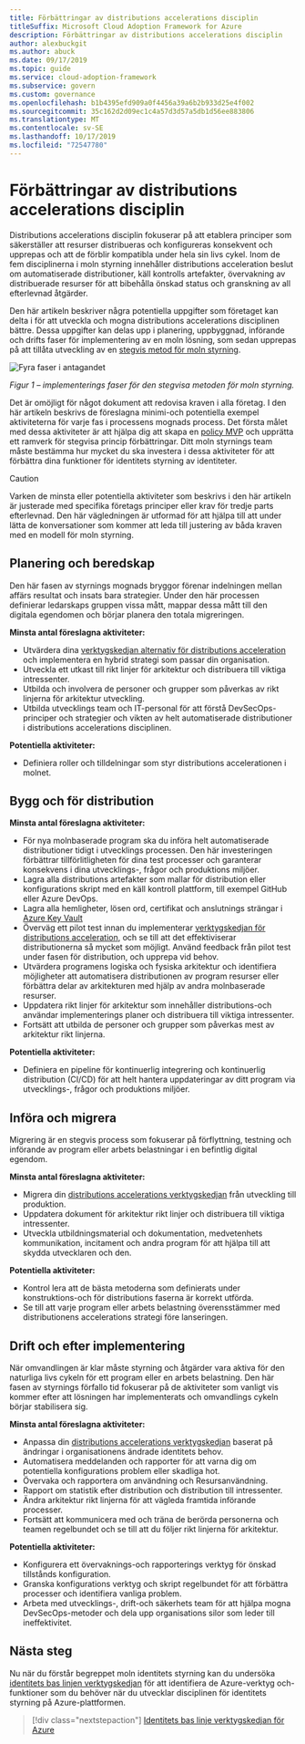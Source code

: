 ```yaml
---
title: Förbättringar av distributions accelerations disciplin
titleSuffix: Microsoft Cloud Adoption Framework for Azure
description: Förbättringar av distributions accelerations disciplin
author: alexbuckgit
ms.author: abuck
ms.date: 09/17/2019
ms.topic: guide
ms.service: cloud-adoption-framework
ms.subservice: govern
ms.custom: governance
ms.openlocfilehash: b1b4395efd909a0f4456a39a6b2b933d25e4f002
ms.sourcegitcommit: 35c162d2d09ec1c4a57d3d57a5db1d56ee883806
ms.translationtype: MT
ms.contentlocale: sv-SE
ms.lasthandoff: 10/17/2019
ms.locfileid: "72547780"
---
```

# <a name="deployment-acceleration-discipline-improvement"></a>Förbättringar av distributions accelerations disciplin

Distributions accelerations disciplin fokuserar på att etablera principer som säkerställer att resurser distribueras och konfigureras konsekvent och upprepas och att de förblir kompatibla under hela sin livs cykel. Inom de fem disciplinerna i moln styrning innehåller distributions acceleration beslut om automatiserade distributioner, käll kontrolls artefakter, övervakning av distribuerade resurser för att bibehålla önskad status och granskning av all efterlevnad åtgärder.

Den här artikeln beskriver några potentiella uppgifter som företaget kan delta i för att utveckla och mogna distributions accelerations disciplinen bättre. Dessa uppgifter kan delas upp i planering, uppbyggnad, införande och drifts faser för implementering av en moln lösning, som sedan upprepas på att tillåta utveckling av en [stegvis metod för moln styrning](../guides/index.md#an-incremental-approach-to-cloud-governance).

![Fyra faser i antagandet](../../_images/govern/adoption-phases.png)

*Figur 1 – implementerings faser för den stegvisa metoden för moln styrning.*

Det är omöjligt för något dokument att redovisa kraven i alla företag. I den här artikeln beskrivs de föreslagna minimi-och potentiella exempel aktiviteterna för varje fas i processens mognads process. Det första målet med dessa aktiviteter är att hjälpa dig att skapa en [policy MVP](../guides/index.md#an-incremental-approach-to-cloud-governance) och upprätta ett ramverk för stegvisa princip förbättringar. Ditt moln styrnings team måste bestämma hur mycket du ska investera i dessa aktiviteter för att förbättra dina funktioner för identitets styrning av identiteter.

> [!CAUTION]
> Varken de minsta eller potentiella aktiviteter som beskrivs i den här artikeln är justerade med specifika företags principer eller krav för tredje parts efterlevnad. Den här vägledningen är utformad för att hjälpa till att under lätta de konversationer som kommer att leda till justering av båda kraven med en modell för moln styrning.

## <a name="planning-and-readiness"></a>Planering och beredskap

Den här fasen av styrnings mognads bryggor förenar indelningen mellan affärs resultat och insats bara strategier. Under den här processen definierar ledarskaps gruppen vissa mått, mappar dessa mått till den digitala egendomen och börjar planera den totala migreringen.

**Minsta antal föreslagna aktiviteter:**

- Utvärdera dina [verktygskedjan alternativ för distributions acceleration](./toolchain.md) och implementera en hybrid strategi som passar din organisation.
- Utveckla ett utkast till rikt linjer för arkitektur och distribuera till viktiga intressenter.
- Utbilda och involvera de personer och grupper som påverkas av rikt linjerna för arkitektur utveckling.
- Utbilda utvecklings team och IT-personal för att förstå DevSecOps-principer och strategier och vikten av helt automatiserade distributioner i distributions accelerations disciplinen.

**Potentiella aktiviteter:**

- Definiera roller och tilldelningar som styr distributions accelerationen i molnet.

## <a name="build-and-predeployment"></a>Bygg och för distribution

**Minsta antal föreslagna aktiviteter:**

- För nya molnbaserade program ska du införa helt automatiserade distributioner tidigt i utvecklings processen. Den här investeringen förbättrar tillförlitligheten för dina test processer och garanterar konsekvens i dina utvecklings-, frågor och produktions miljöer.
- Lagra alla distributions artefakter som mallar för distribution eller konfigurations skript med en käll kontroll plattform, till exempel GitHub eller Azure DevOps.
- Lagra alla hemligheter, lösen ord, certifikat och anslutnings strängar i [Azure Key Vault](https://docs.microsoft.com/azure/key-vault)
- Överväg ett pilot test innan du implementerar [verktygskedjan för distributions acceleration](./toolchain.md), och se till att det effektiviserar distributionerna så mycket som möjligt. Använd feedback från pilot test under fasen för distribution, och upprepa vid behov.
- Utvärdera programens logiska och fysiska arkitektur och identifiera möjligheter att automatisera distributionen av program resurser eller förbättra delar av arkitekturen med hjälp av andra molnbaserade resurser.
- Uppdatera rikt linjer för arkitektur som innehåller distributions-och användar implementerings planer och distribuera till viktiga intressenter.
- Fortsätt att utbilda de personer och grupper som påverkas mest av arkitektur rikt linjerna.

**Potentiella aktiviteter:**

- Definiera en pipeline för kontinuerlig integrering och kontinuerlig distribution (CI/CD) för att helt hantera uppdateringar av ditt program via utvecklings-, frågor och produktions miljöer.

## <a name="adopt-and-migrate"></a>Införa och migrera

Migrering är en stegvis process som fokuserar på förflyttning, testning och införande av program eller arbets belastningar i en befintlig digital egendom.

**Minsta antal föreslagna aktiviteter:**

- Migrera din [distributions accelerations verktygskedjan](./toolchain.md) från utveckling till produktion.
- Uppdatera dokument för arkitektur rikt linjer och distribuera till viktiga intressenter.
- Utveckla utbildningsmaterial och dokumentation, medvetenhets kommunikation, incitament och andra program för att hjälpa till att skydda utvecklaren och den.

**Potentiella aktiviteter:**

- Kontrol lera att de bästa metoderna som definierats under konstruktions-och för distributions faserna är korrekt utförda.
- Se till att varje program eller arbets belastning överensstämmer med distributionens accelerations strategi före lanseringen.

## <a name="operate-and-post-implementation"></a>Drift och efter implementering

När omvandlingen är klar måste styrning och åtgärder vara aktiva för den naturliga livs cykeln för ett program eller en arbets belastning. Den här fasen av styrnings förfallo tid fokuserar på de aktiviteter som vanligt vis kommer efter att lösningen har implementerats och omvandlings cykeln börjar stabilisera sig.

**Minsta antal föreslagna aktiviteter:**

- Anpassa din [distributions accelerations verktygskedjan](./toolchain.md) baserat på ändringar i organisationens ändrade identitets behov.
- Automatisera meddelanden och rapporter för att varna dig om potentiella konfigurations problem eller skadliga hot.
- Övervaka och rapportera om användning och Resursanvändning.
- Rapport om statistik efter distribution och distribution till intressenter.
- Ändra arkitektur rikt linjerna för att vägleda framtida införande processer.
- Fortsätt att kommunicera med och träna de berörda personerna och teamen regelbundet och se till att du följer rikt linjerna för arkitektur.

**Potentiella aktiviteter:**

- Konfigurera ett övervaknings-och rapporterings verktyg för önskad tillstånds konfiguration.
- Granska konfigurations verktyg och skript regelbundet för att förbättra processer och identifiera vanliga problem.
- Arbeta med utvecklings-, drift-och säkerhets team för att hjälpa mogna DevSecOps-metoder och dela upp organisations silor som leder till ineffektivitet.

## <a name="next-steps"></a>Nästa steg

Nu när du förstår begreppet moln identitets styrning kan du undersöka [identitets bas linjen verktygskedjan](./toolchain.md) för att identifiera de Azure-verktyg och-funktioner som du behöver när du utvecklar disciplinen för identitets styrning på Azure-plattformen.

> [!div class="nextstepaction"]
> [Identitets bas linje verktygskedjan för Azure](./toolchain.md)
